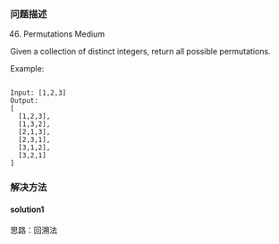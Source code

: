 
### 问题描述
46. Permutations
Medium

Given a collection of distinct integers, return all possible permutations.

Example:

```text

Input: [1,2,3]
Output:
[
  [1,2,3],
  [1,3,2],
  [2,1,3],
  [2,3,1],
  [3,1,2],
  [3,2,1]
]
``` 


### 解决方法
#### solution1
思路：回溯法

